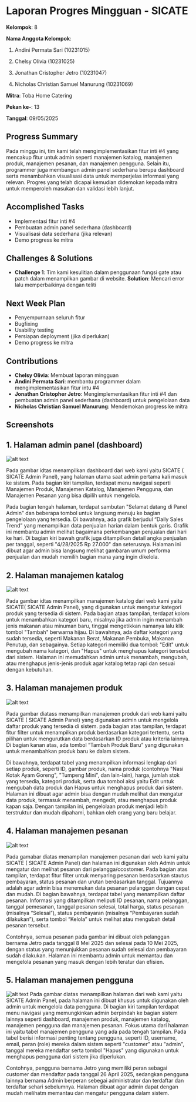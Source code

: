 # Laporan Progres Mingguan - SICATE
**Kelompok**: 8

**Nama Anggota Kelompok**: 
1. Andini Permata Sari (10231015)

2. Chelsy Olivia (10231025)

3. Jonathan Cristopher Jetro (10231047)

4. Nicholas Christian Samuel Manurung (10231069)

**Mitra**: Toba Home Catering

**Pekan ke-**: 13

**Tanggal**: 09/05/2025

## Progress Summary
Pada minggu ini, tim kami telah mengimplementasikan fitur inti #4 yang mencakup fitur untuk admin seperti manajemen katalog, manajemen produk, manajemen pesanan, dan manajemen pengguna. Selain itu, programmer juga membangun admin panel sederhana berupa dashboard serta menambahkan visualisasi data untuk memperjelas informasi yang relevan. Progres yang telah dicapai kemudian didemokan kepada mitra untuk memperoleh masukan dan validasi lebih lanjut.


## Accomplished Tasks
- Implementasi fitur inti #4
- Pembuatan admin panel sederhana (dashboard)
- Visualisasi data sederhana (jika relevan)
- Demo progress ke mitra

## Challenges & Solutions
- **Challenge 1**: Tim kami kesulitian dalam penggunaan fungsi gate atau patch dalam menampilkan gambar di website.
    **Solution**: Mencari error lalu memperbaikinya dengan teliti


## Next Week Plan
- Penyempurnaan seluruh fitur
- Bugfixing
- Usability testing
- Persiapan deployment (jika diperlukan)
- Demo progress ke mitra

## Contributions
- **Chelsy Olivia**: Membuat laporan mingguan
- **Andini Permata Sari**: membantu programmer dalam mengimplementasikan fitur intu #4
- **Jonathan Cristopher Jetro**: Mengimplementasikan fitur inti #4 dan pembuatan admin panel sederhana (dashboard) untuk pengelolaan data
- **Nicholas Christian Samuel Manurung**: Mendemokan progress ke mitra
  
## Screenshots 
## 1. Halaman admin panel (dashboard)
![alt text](dashboard.png)

Pada gambar idtas menampilkan dashboard dari web kami yaitu SICATE ( SICATE Admin Panel), yang halaman utama saat admin pertama kali masuk ke sistem. Pada bagian kiri tampilan,  terdapat menu navigasi seperti Manajemen Produk, Manajemen Katalog, Manajemen Pengguna, dan Manajemen Pesanan yang bisa dipilih untuk mengelola.

Pada bagian tengah halaman, terdapat sambutan "Selamat datang di Panel Admin" dan beberapa tombol untuk langsung menuju ke bagian pengelolaan yang tersedia. Di bawahnya, ada grafik berjudul “Daily Sales Trend” yang menampilkan data penjualan harian dalam bentuk garis. Grafik ini membantu admin melihat bagaimana perkembangan penjualan dari hari ke hari. Di bagian kiri bawah grafik juga ditampilkan detail angka penjualan per tanggal, seperti "4/28/2025 Rp 27.000" dan seterusnya. Halaman ini dibuat agar admin bisa langsung melihat gambaran umum performa penjualan dan mudah memilih bagian mana yang ingin dikelola.

## 2. Halaman manajemen katalog
![alt text](<Manajemen katalog.png>)

Pada gambar idtas menampilkan manajemen katalog dari web kami yaitu SICATE( SICATE Admin Panel), yang digunakan untuk mengatur kategori produk yang tersedia di sistem. Pada bagian ataas tampilan, terdapat kolom untuk menambahkan kategori baru, misalnya jika admin ingin menambah jenis makanan atau minuman baru, tinggal mengetikkan namanya lalu klik tombol "Tambah" berwarna hijau. Di bawahnya, ada daftar kategori yang sudah tersedia, seperti Makanan Berat, Makanan Pembuka, Makanan Penutup, dan sebagainya. Setiap kategori memiliki dua tombol: "Edit" untuk mengubah nama kategori, dan "Hapus" untuk menghapus kategori tersebut dari sistem. Halaman ini memudahkan admin untuk menambah, mengubah, atau menghapus jenis-jenis produk agar katalog tetap rapi dan sesuai dengan kebutuhan.

## 3. Halaman manajemen produk
![alt text](<Manejemen produk.png>)

Pada gambar diatass menampilkan manajemen produk dari web kami yaitu SICATE ( SICATE Admin Panel) yang digunakan admin  untuk mengelola daftar produk yang tersedia di sistem. pada bagian atas tampilan, terdapat fitur filter untuk menampilkan produk berdasarkan kategori tertentu, serta pilihan untuk mengurutkan data berdasarkan ID produk atau kriteria lainnya. Di bagian kanan atas, ada tombol “Tambah Produk Baru” yang digunakan untuk menambahkan produk baru ke dalam sistem.

Di bawahnya, terdapat tabel yang menampilkan informasi lengkap dari setiap produk, seperti ID, gambar produk, nama produk (contohnya "Nasi Kotak Ayam Goreng", "Tumpeng Mini", dan lain-lain), harga, jumlah stok yang tersedia, kategori produk, serta dua tombol aksi yaitu Edit untuk mengubah data produk dan Hapus untuk menghapus produk dari sistem. Halaman ini dibuat agar admin bisa dengan mudah melihat dan mengatur data produk, termasuk menambah, mengedit, atau menghapus produk kapan saja. Dengan tampilan ini, pengelolaan produk menjadi lebih terstruktur dan mudah dipahami, bahkan oleh orang yang baru belajar.

## 4. Halaman manajemen pesanan
![alt text](<Manajemen pesanan.png>)

Pada gamabar diatas menampilan manajemen pesanan dari web kami yaitu SICATE ( SICATE Admin Panel) dan halaman ini digunakan oleh Admin untuk mengatur dan melihat pesanan dari pelangga/ccostomer. Pada bagian atas tampilan, terdapat fitur filter untuk menyaring pesanan berdasarkan stautus pembayaran, status pesanan dan urutan berdasarkan tanggal. Tujuannya adalah agar admin bisa menemukan data pesanan pelanggan dengan cepat dan mudah. Di bagian bawahnya, terdapat tabel yang menampilkan daftar pesanan. Informasi yang ditampilkan meliputi ID pesanan, nama pelanggan, tanggal pemesanan, tanggal pesanan selesai, total harga, status pesanan (misalnya “Selesai”), status pembayaran (misalnya “Pembayaran sudah dilakukan”), serta tombol “Kelola” untuk melihat atau mengubah detail pesanan tersebut.

Contohnya, semua pesanan pada gambar ini dibuat oleh pelanggan bernama Jetro pada tanggal 8 Mei 2025 dan selesai pada 10 Mei 2025, dengan status yang menunjukkan pesanan sudah selesai dan pembayaran sudah dilakukan. Halaman ini membantu admin untuk memantau dan mengelola pesanan yang masuk dengan lebih teratur dan efisien.

## 5. Halaman manajemen pengguna
![alt text](<Manajemen penggguna.png>)
Pada gambar diatas menampilkan halaman dari web kami yaitu SICATE Admin Panel, pada halaman ini dibuat khusus untuk digunakan oleh admin untuk mengelola data pengguna. Di bagian kiri tampilan terdapat menu navigasi yang memungkinkan admin berpindah ke bagian sistem lainnya seperti dashboard, manajemen produk, manajemen katalog, manajemen pengguna dan manajemen pesanan. Fokus utama dari halaman ini yaitu tabel manajemen pengguna yang ada pada tengah tampilan. Pada tabel berisi informasi penting tentang pengguna, seperti ID, username, email, peran (role) mereka dalam sistem seperti "customer" atau "admin", tanggal mereka mendaftar serta tombol "Hapus" yang digunakan untuk menghapus pengguna dari sistem jika diperlukan. 

Contohnya, pengguna bernama Jetro yang memiliki peran sebagai customer dan mendaftar pada tanggal 26 April 2025, sedangkan pengguna lainnya bernama Admin berperan sebegai administrator dan terdaftar dan terdaftar sehari sebelumnya. Halaman dibuat agar admin dapat dengan mudah melihatm memantau dan mengatur pengguna dalam sistem. 